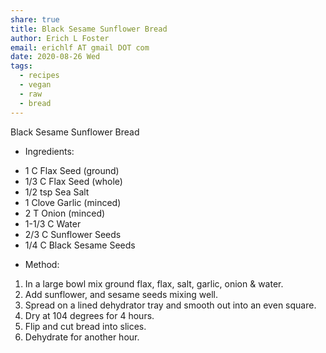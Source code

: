 ```yaml
---
share: true
title: Black Sesame Sunflower Bread
author: Erich L Foster
email: erichlf AT gmail DOT com
date: 2020-08-26 Wed
tags:
  - recipes
  - vegan
  - raw
  - bread
---
```


Black Sesame Sunflower Bread
* Ingredients:
- 1 C Flax Seed (ground)
- 1/3 C Flax Seed (whole)
- 1/2 tsp Sea Salt
- 1 Clove Garlic (minced)
- 2 T Onion (minced)
- 1-1/3 C Water
- 2/3 C Sunflower Seeds
- 1/4 C Black Sesame Seeds

* Method:
1. In a large bowl mix ground flax, flax, salt, garlic, onion & water.
2. Add sunflower, and sesame seeds mixing well.
3. Spread on a lined dehydrator tray and smooth out into an even square.
4. Dry at 104 degrees for 4 hours.
5. Flip and cut bread into slices.
6. Dehydrate for another hour.
